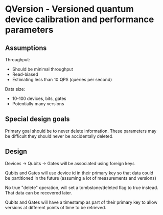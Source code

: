 # QVersion - Versioned quantum device calibration and performance parameters

## Assumptions

Throughput:
- Should be minimal throughput
- Read-biased
- Estimating less than 10 QPS (queries per second)

Data size:
- 10-100 devices, bits, gates
- Potentially many versions

## Special design goals

Primary goal should be to never delete information. These parameters may be difficult they should never be accidentally deleted.

## Design

Devices -> Qubits -> Gates will be associated using foreign keys

Qubits and Gates will use device id in their primary key so that data could be partitioned in the future (assuming a lot of measurements and versions)

No true "delete" operation, will set a tombstone/deleted flag to true instead. That data can be recovered later.

Qubits and Gates will have a timestamp as part of their primary key to allow versions at different points of time to be retrieved.
